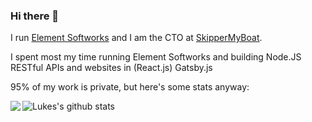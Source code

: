 ### Hi there 👋

I run [Element Softworks](https://elementsoftworks.co.uk) and I am the CTO at [SkipperMyBoat](https://skippermyboat).

I spent most my time running Element Softworks and building Node.JS RESTful APIs and websites in (React.js) Gatsby.js

95% of my work is private, but here's some stats anyway:

<img align="left" src="https://github-readme-stats.vercel.app/api/top-langs/?username=LukeXF" />

![Lukes's github stats](https://github-readme-stats.vercel.app/api?username=lukexf&show_icons=true)
